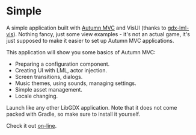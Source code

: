 # Simple

A simple application built with [Autumn MVC](https://github.com/czyzby/gdx-lml/tree/master/mvc) and VisUI (thanks to [gdx-lml-vis](https://github.com/czyzby/gdx-lml/tree/master/lml-vis)). Nothing fancy, just some view examples - it's not an actual game, it's just supposed to make it easier to set up Autumn MVC applications.

This application will show you some basics of Autumn MVC:
- Preparing a configuration component.
- Creating UI with LML, actor injection.
- Screen transitions, dialogs.
- Music themes, using sounds, managing settings.
- Simple asset management.
- Locale changing.

Launch like any other LibGDX application. Note that it does not come packed with Gradle, so make sure to install it yourself.

Check it out [on-line](http://czyzby.github.io/gdx-lml/mvc).
